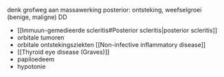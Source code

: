 denk grofweg aan massawerking posterior: ontsteking, weefselgroei (benige, maligne)
DD
- [[Immuun-gemedieerde scleritis#Posterior scleritis|posterior scleritis]]
- orbitale tumoren
- orbitale ontstekingsziekten [[Non-infective inflammatory disease]] 
- [[Thyroid eye disease (Graves)]] 
- papiloedeem
- hypotonie